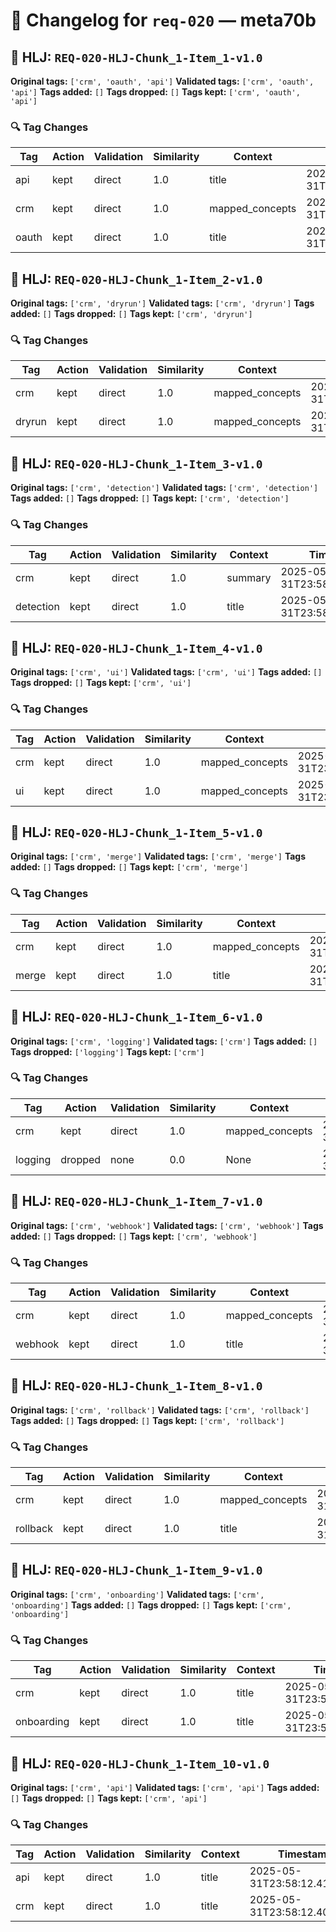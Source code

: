 # 📝 Changelog for `req-020` — **meta70b**

## 🔹 HLJ: `REQ-020-HLJ-Chunk_1-Item_1-v1.0`

**Original tags:** `['crm', 'oauth', 'api']`
**Validated tags:** `['crm', 'oauth', 'api']`
**Tags added:** `[]`
**Tags dropped:** `[]`
**Tags kept:** `['crm', 'oauth', 'api']`

### 🔍 Tag Changes
| Tag | Action   | Validation | Similarity | Context | Timestamp |
|-----|----------|------------|------------|---------|-----------|
| api | kept | direct | 1.0 | title | 2025-05-31T23:58:12.159527Z |
| crm | kept | direct | 1.0 | mapped_concepts | 2025-05-31T23:58:12.151542Z |
| oauth | kept | direct | 1.0 | title | 2025-05-31T23:58:12.155315Z |

## 🔹 HLJ: `REQ-020-HLJ-Chunk_1-Item_2-v1.0`

**Original tags:** `['crm', 'dryrun']`
**Validated tags:** `['crm', 'dryrun']`
**Tags added:** `[]`
**Tags dropped:** `[]`
**Tags kept:** `['crm', 'dryrun']`

### 🔍 Tag Changes
| Tag | Action   | Validation | Similarity | Context | Timestamp |
|-----|----------|------------|------------|---------|-----------|
| crm | kept | direct | 1.0 | mapped_concepts | 2025-05-31T23:58:12.172507Z |
| dryrun | kept | direct | 1.0 | mapped_concepts | 2025-05-31T23:58:12.184361Z |

## 🔹 HLJ: `REQ-020-HLJ-Chunk_1-Item_3-v1.0`

**Original tags:** `['crm', 'detection']`
**Validated tags:** `['crm', 'detection']`
**Tags added:** `[]`
**Tags dropped:** `[]`
**Tags kept:** `['crm', 'detection']`

### 🔍 Tag Changes
| Tag | Action   | Validation | Similarity | Context | Timestamp |
|-----|----------|------------|------------|---------|-----------|
| crm | kept | direct | 1.0 | summary | 2025-05-31T23:58:12.190569Z |
| detection | kept | direct | 1.0 | title | 2025-05-31T23:58:12.193036Z |

## 🔹 HLJ: `REQ-020-HLJ-Chunk_1-Item_4-v1.0`

**Original tags:** `['crm', 'ui']`
**Validated tags:** `['crm', 'ui']`
**Tags added:** `[]`
**Tags dropped:** `[]`
**Tags kept:** `['crm', 'ui']`

### 🔍 Tag Changes
| Tag | Action   | Validation | Similarity | Context | Timestamp |
|-----|----------|------------|------------|---------|-----------|
| crm | kept | direct | 1.0 | mapped_concepts | 2025-05-31T23:58:12.205724Z |
| ui | kept | direct | 1.0 | mapped_concepts | 2025-05-31T23:58:12.218015Z |

## 🔹 HLJ: `REQ-020-HLJ-Chunk_1-Item_5-v1.0`

**Original tags:** `['crm', 'merge']`
**Validated tags:** `['crm', 'merge']`
**Tags added:** `[]`
**Tags dropped:** `[]`
**Tags kept:** `['crm', 'merge']`

### 🔍 Tag Changes
| Tag | Action   | Validation | Similarity | Context | Timestamp |
|-----|----------|------------|------------|---------|-----------|
| crm | kept | direct | 1.0 | mapped_concepts | 2025-05-31T23:58:12.230668Z |
| merge | kept | direct | 1.0 | title | 2025-05-31T23:58:12.233684Z |

## 🔹 HLJ: `REQ-020-HLJ-Chunk_1-Item_6-v1.0`

**Original tags:** `['crm', 'logging']`
**Validated tags:** `['crm']`
**Tags added:** `[]`
**Tags dropped:** `['logging']`
**Tags kept:** `['crm']`

### 🔍 Tag Changes
| Tag | Action   | Validation | Similarity | Context | Timestamp |
|-----|----------|------------|------------|---------|-----------|
| crm | kept | direct | 1.0 | mapped_concepts | 2025-05-31T23:58:12.245940Z |
| logging | dropped | none | 0.0 | None | 2025-05-31T23:58:12.367368Z |

## 🔹 HLJ: `REQ-020-HLJ-Chunk_1-Item_7-v1.0`

**Original tags:** `['crm', 'webhook']`
**Validated tags:** `['crm', 'webhook']`
**Tags added:** `[]`
**Tags dropped:** `[]`
**Tags kept:** `['crm', 'webhook']`

### 🔍 Tag Changes
| Tag | Action   | Validation | Similarity | Context | Timestamp |
|-----|----------|------------|------------|---------|-----------|
| crm | kept | direct | 1.0 | mapped_concepts | 2025-05-31T23:58:12.382839Z |
| webhook | kept | direct | 1.0 | title | 2025-05-31T23:58:12.386010Z |

## 🔹 HLJ: `REQ-020-HLJ-Chunk_1-Item_8-v1.0`

**Original tags:** `['crm', 'rollback']`
**Validated tags:** `['crm', 'rollback']`
**Tags added:** `[]`
**Tags dropped:** `[]`
**Tags kept:** `['crm', 'rollback']`

### 🔍 Tag Changes
| Tag | Action   | Validation | Similarity | Context | Timestamp |
|-----|----------|------------|------------|---------|-----------|
| crm | kept | direct | 1.0 | mapped_concepts | 2025-05-31T23:58:12.397864Z |
| rollback | kept | direct | 1.0 | title | 2025-05-31T23:58:12.400493Z |

## 🔹 HLJ: `REQ-020-HLJ-Chunk_1-Item_9-v1.0`

**Original tags:** `['crm', 'onboarding']`
**Validated tags:** `['crm', 'onboarding']`
**Tags added:** `[]`
**Tags dropped:** `[]`
**Tags kept:** `['crm', 'onboarding']`

### 🔍 Tag Changes
| Tag | Action   | Validation | Similarity | Context | Timestamp |
|-----|----------|------------|------------|---------|-----------|
| crm | kept | direct | 1.0 | title | 2025-05-31T23:58:12.403578Z |
| onboarding | kept | direct | 1.0 | title | 2025-05-31T23:58:12.406546Z |

## 🔹 HLJ: `REQ-020-HLJ-Chunk_1-Item_10-v1.0`

**Original tags:** `['crm', 'api']`
**Validated tags:** `['crm', 'api']`
**Tags added:** `[]`
**Tags dropped:** `[]`
**Tags kept:** `['crm', 'api']`

### 🔍 Tag Changes
| Tag | Action   | Validation | Similarity | Context | Timestamp |
|-----|----------|------------|------------|---------|-----------|
| api | kept | direct | 1.0 | title | 2025-05-31T23:58:12.412585Z |
| crm | kept | direct | 1.0 | title | 2025-05-31T23:58:12.409583Z |
